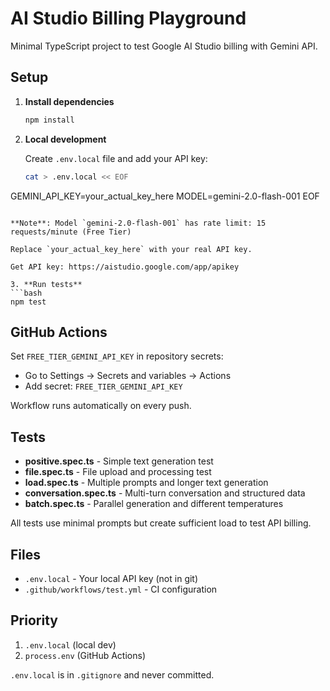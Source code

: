 # AI Studio Billing Playground

Minimal TypeScript project to test Google AI Studio billing with Gemini API.

## Setup

1. **Install dependencies**
   ```bash
   npm install
   ```

2. **Local development**
   
   Create `.env.local` file and add your API key:
   ```bash
   cat > .env.local << EOF
GEMINI_API_KEY=your_actual_key_here
MODEL=gemini-2.0-flash-001
EOF
   ```
   
   **Note**: Model `gemini-2.0-flash-001` has rate limit: 15 requests/minute (Free Tier)
   
   Replace `your_actual_key_here` with your real API key.
   
   Get API key: https://aistudio.google.com/app/apikey

3. **Run tests**
   ```bash
   npm test
   ```

## GitHub Actions

Set `FREE_TIER_GEMINI_API_KEY` in repository secrets:
- Go to Settings → Secrets and variables → Actions
- Add secret: `FREE_TIER_GEMINI_API_KEY`

Workflow runs automatically on every push.

## Tests

- **positive.spec.ts** - Simple text generation test
- **file.spec.ts** - File upload and processing test
- **load.spec.ts** - Multiple prompts and longer text generation
- **conversation.spec.ts** - Multi-turn conversation and structured data
- **batch.spec.ts** - Parallel generation and different temperatures

All tests use minimal prompts but create sufficient load to test API billing.

## Files

- `.env.local` - Your local API key (not in git)
- `.github/workflows/test.yml` - CI configuration

## Priority

1. `.env.local` (local dev)
2. `process.env` (GitHub Actions)

`.env.local` is in `.gitignore` and never committed.

